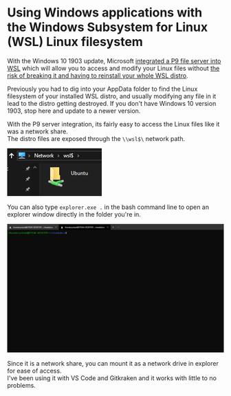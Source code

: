# Using Windows applications with the Windows Subsystem for Linux (WSL) Linux filesystem

With the Windows 10 1903 update, Microsoft [integrated a P9 file server into WSL](https://devblogs.microsoft.com/commandline/whats-new-for-wsl-in-windows-10-version-1903/) which will allow you to access and modify your Linux files without [the risk of breaking it and having to reinstall your whole WSL distro](https://blogs.msdn.microsoft.com/commandline/2016/11/17/do-not-change-linux-files-using-windows-apps-and-tools/).


Previously you had to dig into your AppData folder to find the Linux filesystem of your installed WSL distro, and usually modifying any file in it lead to the distro getting destroyed. If you don't have Windows 10 version 1903, stop here and update to a newer version.


With the P9 server integration, its fairly easy to access the Linux files like it was a network share.  
The distro files are exposed through the `\\wsl$\` network path.

![](/img/explorer_2019-11-05_18-30-17.png)


You can also type `explorer.exe .` in the bash command line to open an explorer window directly in the folder you're in.

![](/img/de8981.gif)

Since it is a network share, you can mount it as a network drive in explorer for ease of access.  
I've been using it with VS Code and Gitkraken and it works with little to no problems. 